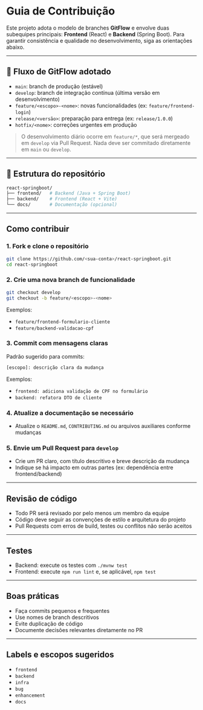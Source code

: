 # Guia de Contribuição

Este projeto adota o modelo de branches **GitFlow** e envolve duas subequipes principais: **Frontend** (React) e **Backend** (Spring Boot). Para garantir consistência e qualidade no desenvolvimento, siga as orientações abaixo.

---

## 🧭 Fluxo de GitFlow adotado

- `main`: branch de produção (estável)
- `develop`: branch de integração contínua (última versão em desenvolvimento)
- `feature/<escopo>-<nome>`: novas funcionalidades (ex: `feature/frontend-login`)
- `release/<versão>`: preparação para entrega (ex: `release/1.0.0`)
- `hotfix/<nome>`: correções urgentes em produção

> O desenvolvimento diário ocorre em `feature/*`, que será mergeado em `develop` via Pull Request. Nada deve ser commitado diretamente em `main` ou `develop`.

---

## 📂 Estrutura do repositório

```bash
react-springboot/
├── frontend/   # Backend (Java + Spring Boot)
├── backend/    # Frontend (React + Vite)
└── docs/       # Documentação (opcional)
```

---

## Como contribuir

### 1. Fork e clone o repositório

```bash
git clone https://github.com/<sua-conta>/react-springboot.git
cd react-springboot
```

### 2. Crie uma nova branch de funcionalidade

```bash
git checkout develop
git checkout -b feature/<escopo>-<nome>
```

Exemplos:
- `feature/frontend-formulario-cliente`
- `feature/backend-validacao-cpf`

### 3. Commit com mensagens claras

Padrão sugerido para commits:

```bash
[escopo]: descrição clara da mudança
```

Exemplos:
- `frontend: adiciona validação de CPF no formulário`
- `backend: refatora DTO de cliente`

### 4. Atualize a documentação se necessário

- Atualize o `README.md`, `CONTRIBUTING.md` ou arquivos auxiliares conforme mudanças

### 5. Envie um Pull Request para `develop`

- Crie um PR claro, com título descritivo e breve descrição da mudança
- Indique se há impacto em outras partes (ex: dependência entre frontend/backend)

---

## Revisão de código

- Todo PR será revisado por pelo menos um membro da equipe
- Código deve seguir as convenções de estilo e arquitetura do projeto
- Pull Requests com erros de build, testes ou conflitos não serão aceitos

---

## Testes

- Backend: execute os testes com `./mvnw test`
- Frontend: execute `npm run lint` e, se aplicável, `npm test`

---

## Boas práticas

- Faça commits pequenos e frequentes
- Use nomes de branch descritivos
- Evite duplicação de código
- Documente decisões relevantes diretamente no PR

---

## Labels e escopos sugeridos

- `frontend`
- `backend`
- `infra`
- `bug`
- `enhancement`
- `docs`
